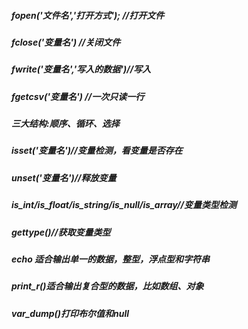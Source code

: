 ##### fopen('文件名','打开方式'); //打开文件
##### fclose('变量名') //关闭文件
##### fwrite('变量名','写入的数据')//写入
##### fgetcsv('变量名') //一次只读一行
##### 三大结构:顺序、循环、选择
##### isset('变量名')//变量检测，看变量是否存在
##### unset('变量名')//释放变量
##### is_int/is_float/is_string/is_null/is_array//变量类型检测
##### gettype()//获取变量类型
##### echo 适合输出单一的数据，整型，浮点型和字符串
##### print_r()适合输出复合型的数据，比如数组、对象
##### var_dump()打印布尔值和null